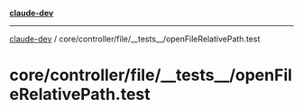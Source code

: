 [**claude-dev**](../../../../../README.md)

***

[claude-dev](../../../../../README.md) / core/controller/file/\_\_tests\_\_/openFileRelativePath.test

# core/controller/file/\_\_tests\_\_/openFileRelativePath.test
